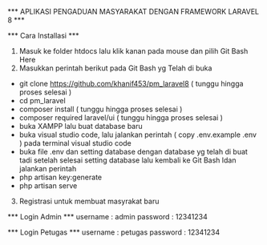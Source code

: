 *** APLIKASI PENGADUAN MASYARAKAT DENGAN FRAMEWORK LARAVEL 8 ***

*** Cara Installasi ***

1. Masuk ke folder htdocs lalu klik kanan pada mouse dan pilih Git Bash Here
2. Masukkan perintah berikut pada Git Bash yg Telah di buka
  - git clone https://github.com/khanif453/pm_laravel8 ( tunggu hingga proses selesai )
  - cd pm_laravel
  - composer install ( tunggu hingga proses selesai )
  - composer required laravel/ui ( tunggu hingga proses selesai )
  - buka XAMPP lalu buat database baru
  - buka visual studio code, lalu jalankan perintah ( copy .env.example .env ) pada terminal visual studio code
  - buka file .env dan setting database dengan database yg telah di buat tadi
    setelah selesai setting database lalu kembali ke Git Bash ldan jalankan perintah
  - php artisan key:generate
  - php artisan serve
3. Registrasi untuk membuat masyrakat baru


*** Login Admin ***
username : admin
password : 12341234

*** Login Petugas ***
username : petugas
password : 12341234